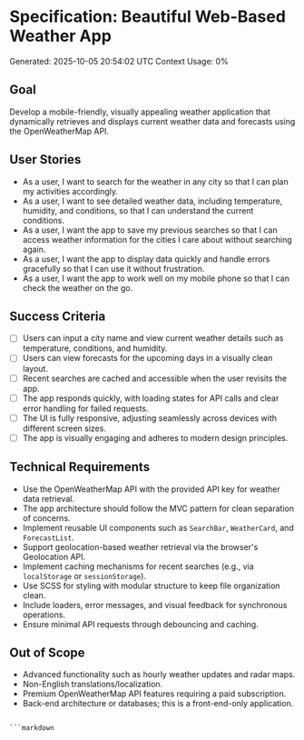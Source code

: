 # Specification: Beautiful Web-Based Weather App
Generated: 2025-10-05 20:54:02 UTC
Context Usage: 0%

## Goal
Develop a mobile-friendly, visually appealing weather application that dynamically retrieves and displays current weather data and forecasts using the OpenWeatherMap API.

## User Stories
- As a user, I want to search for the weather in any city so that I can plan my activities accordingly.
- As a user, I want to see detailed weather data, including temperature, humidity, and conditions, so that I can understand the current conditions.
- As a user, I want the app to save my previous searches so that I can access weather information for the cities I care about without searching again.
- As a user, I want the app to display data quickly and handle errors gracefully so that I can use it without frustration.
- As a user, I want the app to work well on my mobile phone so that I can check the weather on the go.

## Success Criteria
- [ ] Users can input a city name and view current weather details such as temperature, conditions, and humidity.
- [ ] Users can view forecasts for the upcoming days in a visually clean layout.
- [ ] Recent searches are cached and accessible when the user revisits the app.
- [ ] The app responds quickly, with loading states for API calls and clear error handling for failed requests.
- [ ] The UI is fully responsive, adjusting seamlessly across devices with different screen sizes.
- [ ] The app is visually engaging and adheres to modern design principles.

## Technical Requirements
- Use the OpenWeatherMap API with the provided API key for weather data retrieval.
- The app architecture should follow the MVC pattern for clean separation of concerns.
- Implement reusable UI components such as `SearchBar`, `WeatherCard`, and `ForecastList`.
- Support geolocation-based weather retrieval via the browser's Geolocation API.
- Implement caching mechanisms for recent searches (e.g., via `localStorage` or `sessionStorage`).
- Use SCSS for styling with modular structure to keep file organization clean.
- Include loaders, error messages, and visual feedback for synchronous operations.
- Ensure minimal API requests through debouncing and caching.

## Out of Scope
- Advanced functionality such as hourly weather updates and radar maps.
- Non-English translations/localization.
- Premium OpenWeatherMap API features requiring a paid subscription.
- Back-end architecture or databases; this is a front-end-only application.
```

```markdown